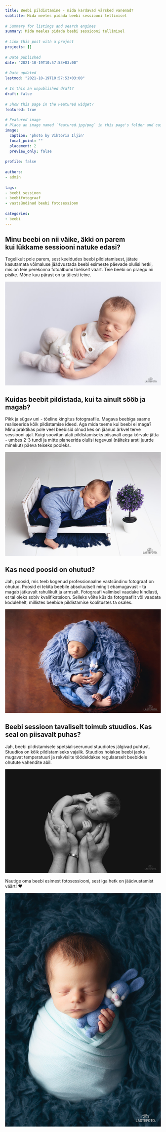 ```yaml
---
title: Beebi pildistamine - mida kardavad värsked vanemad?
subtitle: Mida meeles pidada beebi sessiooni tellimisel

# Summary for listings and search engines
summary: Mida meeles pidada beebi sessiooni tellimisel

# Link this post with a project
projects: []

# Date published
date: "2021-10-19T10:57:53+03:00"

# Date updated
lastmod: "2021-10-19T10:57:53+03:00"

# Is this an unpublished draft?
draft: false

# Show this page in the Featured widget?
featured: true

# Featured image
# Place an image named `featured.jpg/png` in this page's folder and customize its options here.
image:
  caption: 'photo by Viktoria Iljin'
  focal_point: ""
  placement: 2
  preview_only: false

profile: false

authors:
- admin

tags:
- beebi sessioon
- beebifotograaf
- vastsündinud beebi fotosessioon

categories:
- beebi
---
```

## Minu beebi on nii väike, äkki on parem kui lükkame sessiooni natuke edasi?

Tegelikult pole parem, sest keeldudes beebi pildistamisest, jätate kasutamata võimaluse jäädvustada beebi esimeste päevade olulisi hetki, mis on teie perekonna fotoalbumi tõeliselt väärt. Teie beebi on praegu nii pisike. Mõne kuu pärast on ta täiesti teine.

![beebi pildistamine Tallinnas](./beebi-pildistamine-1.jpg) 

## Kuidas beebit pildistada, kui ta ainult sööb ja magab?

Pikk ja sügav uni - tõeline kingitus fotograafile. Magava beebiga saame realiseerida kõik pildistamise ideed. Aga mida teeme kui beebi ei maga? Minu praktikas pole veel beebisid olnud kes on jäänud ärkvel terve sessiooni ajal. Kuigi soovitan alati pildistamiseks piisavalt aega kõrvale jätta - umbes 2-3 tundi ja mitte planeerida olulisi tegevusi (näiteks arsti juurde minekut) päeva teiseks pooleks.

![beebi sessioon stuudios](./beebi-pildistamine-2.jpg)

## Kas need poosid on ohutud?

Jah, poosid, mis teeb kogenud professionaalne vastsündinu fotograaf on ohutud. Poosid ei tekita beebile absoluutselt mingit ebamugavust - ta magab jätkuvalt rahulikult ja armsalt. Fotograafi valimisel vaadake kindlasti, et tal oleks sobiv kvalifikatsioon. Selleks võite küsida fotograafilt või vaadata kodulehelt, millistes beebide pildistamise koolitustes ta osales. 

![beebi pildistamine Tallinnas](./beebi-pildistamine-3.jpg)

## Beebi sessioon tavaliselt toimub stuudios. Kas seal on piisavalt puhas?

Jah, beebi pildistamisele spetsialiseerunud stuudiotes jälgivad puhtust. Stuudios on kõik pildistamiseks vajalik. Stuudios hoiakse beebi jaoks mugavat temperatuuri ja rekvisiite töödeldakse regulaarselt beebidele ohutute vahendite abil.

![beebi pildistamine](./beebi-pildistamine-4.jpg)

Nautige oma beebi esimest fotosessiooni, sest iga hetk on jäädvustamist väärt! ❤️

![beebi sessioon Tallinnas](./beebi-pildistamine-5.jpg)
